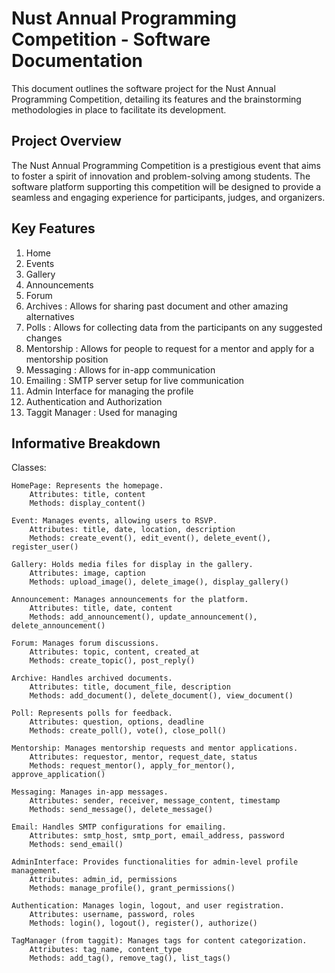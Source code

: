 # Nust Annual Programming Competition - Software Documentation

This document outlines the software project for the Nust Annual Programming Competition, detailing its features and the brainstorming methodologies in place to facilitate its development.

## Project Overview
The Nust Annual Programming Competition is a prestigious event that aims to foster a spirit of innovation and problem-solving among students. The software platform supporting this competition will be designed to provide a seamless and engaging experience for participants, judges, and organizers.

## Key Features

1. Home
2. Events
3. Gallery
4. Announcements
5. Forum
6. Archives : Allows for sharing past document and other amazing alternatives
7. Polls : Allows for collecting data from the participants on any suggested changes
8. Mentorship : Allows for people to request for a mentor and apply for a mentorship position
9. Messaging : Allows for in-app communication
10. Emailing : SMTP server setup for live communication
11. Admin Interface for managing the profile
12. Authentication and Authorization
13. Taggit Manager : Used for managing 

## Informative Breakdown

Classes:

    HomePage: Represents the homepage.
        Attributes: title, content
        Methods: display_content()

    Event: Manages events, allowing users to RSVP.
        Attributes: title, date, location, description
        Methods: create_event(), edit_event(), delete_event(), register_user()

    Gallery: Holds media files for display in the gallery.
        Attributes: image, caption
        Methods: upload_image(), delete_image(), display_gallery()

    Announcement: Manages announcements for the platform.
        Attributes: title, date, content
        Methods: add_announcement(), update_announcement(), delete_announcement()

    Forum: Manages forum discussions.
        Attributes: topic, content, created_at
        Methods: create_topic(), post_reply()

    Archive: Handles archived documents.
        Attributes: title, document_file, description
        Methods: add_document(), delete_document(), view_document()

    Poll: Represents polls for feedback.
        Attributes: question, options, deadline
        Methods: create_poll(), vote(), close_poll()

    Mentorship: Manages mentorship requests and mentor applications.
        Attributes: requestor, mentor, request_date, status
        Methods: request_mentor(), apply_for_mentor(), approve_application()

    Messaging: Manages in-app messages.
        Attributes: sender, receiver, message_content, timestamp
        Methods: send_message(), delete_message()

    Email: Handles SMTP configurations for emailing.
        Attributes: smtp_host, smtp_port, email_address, password
        Methods: send_email()

    AdminInterface: Provides functionalities for admin-level profile management.
        Attributes: admin_id, permissions
        Methods: manage_profile(), grant_permissions()

    Authentication: Manages login, logout, and user registration.
        Attributes: username, password, roles
        Methods: login(), logout(), register(), authorize()

    TagManager (from taggit): Manages tags for content categorization.
        Attributes: tag_name, content_type
        Methods: add_tag(), remove_tag(), list_tags()






